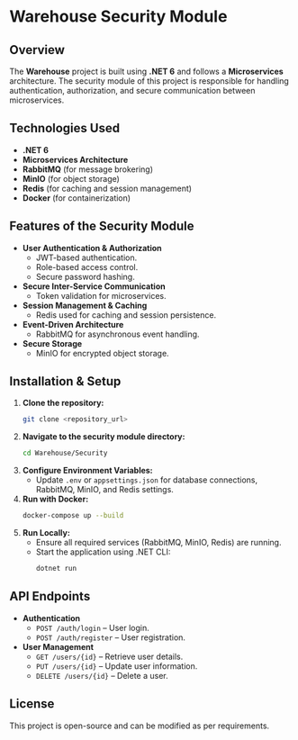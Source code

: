 # Warehouse Security Module

## Overview
The **Warehouse** project is built using **.NET 6** and follows a **Microservices** architecture. The security module of this project is responsible for handling authentication, authorization, and secure communication between microservices.

## Technologies Used
- **.NET 6**
- **Microservices Architecture**
- **RabbitMQ** (for message brokering)
- **MinIO** (for object storage)
- **Redis** (for caching and session management)
- **Docker** (for containerization)

## Features of the Security Module
- **User Authentication & Authorization**
  - JWT-based authentication.
  - Role-based access control.
  - Secure password hashing.
- **Secure Inter-Service Communication**
  - Token validation for microservices.
- **Session Management & Caching**
  - Redis used for caching and session persistence.
- **Event-Driven Architecture**
  - RabbitMQ for asynchronous event handling.
- **Secure Storage**
  - MinIO for encrypted object storage.

## Installation & Setup
1. **Clone the repository:**
   ```sh
   git clone <repository_url>
   ```
2. **Navigate to the security module directory:**
   ```sh
   cd Warehouse/Security
   ```
3. **Configure Environment Variables:**
   - Update `.env` or `appsettings.json` for database connections, RabbitMQ, MinIO, and Redis settings.
4. **Run with Docker:**
   ```sh
   docker-compose up --build
   ```
5. **Run Locally:**
   - Ensure all required services (RabbitMQ, MinIO, Redis) are running.
   - Start the application using .NET CLI:
     ```sh
     dotnet run
     ```

## API Endpoints
- **Authentication**
  - `POST /auth/login` – User login.
  - `POST /auth/register` – User registration.
- **User Management**
  - `GET /users/{id}` – Retrieve user details.
  - `PUT /users/{id}` – Update user information.
  - `DELETE /users/{id}` – Delete a user.

## License
This project is open-source and can be modified as per requirements.

